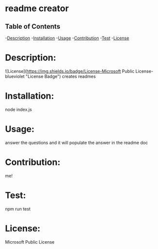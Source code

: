 
# readme creator
  
## Table of Contents
-[Description](#description)
-[Installation](#installation)
-[Usage](#usage)
-[Contribution](#contribution)
-[Test](#test)
-[License](#license)

# Description:
![License](https://img.shields.io/badge/License-Microsoft Public License-blueviolet "License Badge")
  creates readmes
# Installation:
  node index.js
# Usage:
  answer the questions and it will populate the answer in the readme doc
# Contribution:
  me!
# Test:
  npm run test
# License:
   Microsoft Public License
